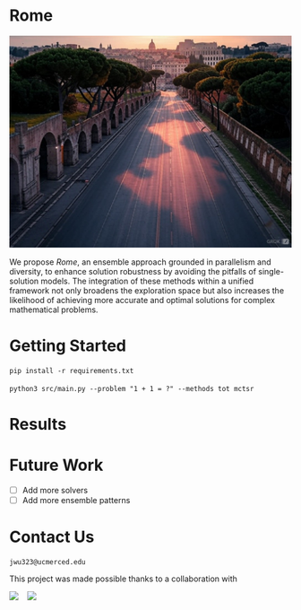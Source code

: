 # Rome

![Rome, generated by Grok](rome.jpg)

We propose *Rome*, an ensemble approach grounded in parallelism and diversity, to enhance solution robustness by avoiding the pitfalls of single-solution models. The integration of these methods within a unified framework not only broadens the exploration space but also increases the likelihood of achieving more accurate and optimal solutions for complex mathematical problems.


# Getting Started
```
pip install -r requirements.txt

python3 src/main.py --problem "1 + 1 = ?" --methods tot mctsr
```

# Results


# Future Work

- [ ] Add more solvers
- [ ] Add more ensemble patterns

# Contact Us
```
jwu323@ucmerced.edu
```

This project was made possible thanks to a collaboration with

<a href="https://www.ucmerced.edu"><img src="https://www.ucmerced.edu/sites/ucmerced.edu/files/ucmlogo_0.gif" height="50"></a>&nbsp;&nbsp;&nbsp;
<a href="https://huggingface.co/SimpleBerry"><img src="https://cdn-avatars.huggingface.co/v1/production/uploads/6407d3d3a7bc7c3865addc4b/TrxnZ6aXVoVTdy6Ek6Rf2.jpeg" height="50"></a>&nbsp;&nbsp;&nbsp;